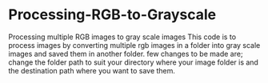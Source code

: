 # Processing-RGB-to-Grayscale
Processing multiple RGB images to gray scale images 
This code is to process images by converting multiple rgb images in a folder into gray scale images and saved them in another folder.
few changes to be made are; change the folder path to suit your directory where your image folder is and the destination path where you want to save them. 
